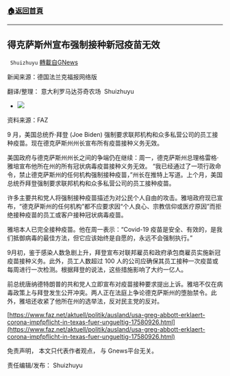 ###  [:house:返回首頁](https://github.com/ourhimalayas/txt)
---


## 得克萨斯州宣布强制接种新冠疫苗无效
` Shuizhuyu` [轉載自GNews](https://gnews.org/zh-hans/1589903/)

新闻来源：德国法兰克福报网络版

翻译/整理： 意大利罗马达芬奇农场  Shuizhuyu

- ![](https://assets.gnews.org/wp-content/uploads/2021/10/der-texanische-gouverneur-greg.jpg)


资料来源：FAZ

9 月，美国总统乔·拜登 (Joe Biden) 强制要求联邦机构和众多私营公司的员工接种疫苗。现在德克萨斯州州长宣布所有疫苗接种义务无效。

美国政府与德克萨斯州州长之间的争端仍在继续：周一，德克萨斯州总理格雷格·雅培宣布他所在州的所有冠状病毒疫苗接种义务无效。 “我已经通过了一项行政命令，禁止德克萨斯州的任何机构强制接种疫苗，”州长在推特上写道。上个月，美国总统乔拜登强制要求联邦机构和众多私营公司的员工接种疫苗。

许多主要共和党人将强制接种疫苗描述为对公民个人自由的攻击。雅培政府现已宣布，“德克萨斯州的任何机构”都不应要求因“个人良心、宗教信仰或医疗原因”而拒绝接种疫苗的员工或客户接种冠状病毒疫苗。

雅培本人已完全接种疫苗。他在周一表示：“Covid-19 疫苗是安全、有效的，是我们抵御病毒的最佳方法，但它应该始终是自愿的，永远不会强制执行。”

9月初，鉴于感染人数急剧上升，拜登宣布对联邦雇员和政府承包商雇员实施新冠疫苗接种义务。此外，员工人数超过 100 人的公司应确保其员工接种一次疫苗或每周进行一次检测。根据拜登的说法，这些措施影响了大约一亿人。

前总统唐纳德特朗普的共和党人立即宣布对疫苗接种要求提出上诉。雅培不仅在病毒政策上与拜登发生公开冲突。两人正在法庭上争论德克萨斯州的堕胎禁令。此外，雅培还收紧了他所在州的选举法，反对民主党的反对。

[https://www.faz.net/aktuell/politik/ausland/usa-greg-abbott-erklaert-corona-impfpflicht-in-texas-fuer-ungueltig-17580926.html](https://www.faz.net/aktuell/politik/ausland/usa-greg-abbott-erklaert-corona-impfpflicht-in-texas-fuer-ungueltig-17580926.html)

免责声明， 本文只代表作者观点， 与 Gnews平台无关。

责任编辑/发布： Shuizhuyu
